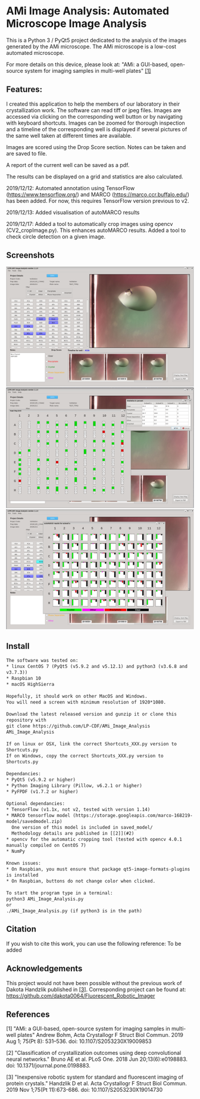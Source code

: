 # AMi Image Analysis: Automated Microscope Image Analysis

This is a Python 3 / PyQt5 project dedicated to the analysis of the images generated by the AMi microscope.
The AMi microscope is a low-cost automated microscope.

For more details on this device, please look at:
"AMi: a GUI-based, open-source system for imaging samples in multi-well plates" [[1]](#1)


## Features:

I created this application to help the members of our laboratory in their crystallization work.
The software can read tiff or jpeg files.
Images are accessed via clicking on the corresponding well button or by navigating with keyboard shortcuts.
Images can be zoomed for thorough inspection and a timeline of the corresponding well is displayed if several pictures of the same well taken at different times are available.

Images are scored using the Drop Score section.
Notes can be taken and are saved to file.

A report of the current well can be saved as a pdf.

The results can be displayed on a grid and statistics are also calculated.

2019/12/12:
Automated annotation using TensorFlow (https://www.tensorflow.org/) and MARCO (https://marco.ccr.buffalo.edu/) has been added.
For now, this requires TensorFlow version previous to v2.

2019/12/13:
Added visualisation of autoMARCO results

2019/12/17:
Added a tool to automatically crop images using opencv (CV2_cropImage.py). This enhances autoMARCO results.
Added a tool to check circle detection on a given image.


## Screenshots

![Screenshot 1](./screenshot1.png)
![Screenshot 2](./screenshot2.png)
![Screenshot 3](./screenshot3.png)

## Install

    The software was tested on:
    * linux CentOS 7 (PyQt5 (v5.9.2 and v5.12.1) and python3 (v3.6.8 and v3.7.3))
    * Raspbian 10
    * macOS HighSierra

    Hopefully, it should work on other MacOS and Windows.
    You will need a screen with minimum resolution of 1920*1080.

    Download the latest released version and gunzip it or clone this repository with
    git clone https://github.com/LP-CDF/AMi_Image_Analysis AMi_Image_Analysis

    If on linux or OSX, link the correct Shortcuts_XXX.py version to Shortcuts.py
    If on Windows, copy the correct Shortcuts_XXX.py version to Shortcuts.py

    Dependancies:
    * PyQt5 (v5.9.2 or higher)
    * Python Imaging Library (Pillow, v6.2.1 or higher)
    * PyFPDF (v1.7.2 or higher)

    Optional dependancies:
    * TensorFlow (v1.1x, not v2, tested with version 1.14)
    * MARCO tensorflow model (https://storage.googleapis.com/marco-168219-model/savedmodel.zip)
      One version of this model is included in saved_model/
      Methodology details are published in [[2]](#2)
    * opencv for the automatic cropping tool (tested with opencv 4.0.1 manually compiled on CentOS 7)
    * NumPy

    Known issues: 
    * On Raspbian, you must ensure that package qt5-image-formats-plugins is installed
    * On Raspbian, buttons do not change color when clicked.

    To start the program type in a terminal:
    python3 AMi_Image_Analysis.py
    or
    ./AMi_Image_Analysis.py (if python3 is in the path)

## Citation

If you wish to cite this work, you can use the following reference:
To be added


## Acknowledgements

This project would not have been possible without the previous work of Dakota Handzlik published in [[3]](#3).
Corresponding project can be found at:
https://github.com/dakota0064/Fluorescent_Robotic_Imager


## References

<a id="1">[1]</a> 
"AMi: a GUI-based, open-source system for imaging samples in multi-well plates"
Andrew Bohm, Acta Crystallogr F Struct Biol Commun. 2019 Aug 1; 75(Pt 8): 531–536.
doi: 10.1107/S2053230X19009853

<a id="2">[2]</a> 
"Classification of crystallization outcomes using deep convolutional neural networks."
Bruno AE et al. PLoS One. 2018 Jun 20;13(6):e0198883.
doi: 10.1371/journal.pone.0198883.

<a id="3">[3]</a> 
"Inexpensive robotic system for standard and fluorescent imaging of protein crystals."
Handzlik D et al. Acta Crystallogr F Struct Biol Commun. 2019 Nov 1;75(Pt 11):673-686.
doi: 10.1107/S2053230X19014730


